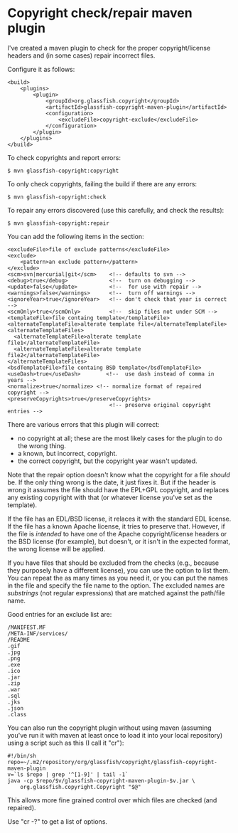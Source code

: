 #   Copyright check/repair maven plugin

I've created a maven plugin to check for the proper copyright/license headers
and (in some cases) repair incorrect files.

Configure it as follows:

    <build>
        <plugins>
            <plugin>
                <groupId>org.glassfish.copyright</groupId>
                <artifactId>glassfish-copyright-maven-plugin</artifactId>
                <configuration>
                    <excludeFile>copyright-exclude</excludeFile>
                </configuration>
            </plugin>
        </plugins>
    </build>

To check copyrights and report errors:

    $ mvn glassfish-copyright:copyright

To only check copyrights, failing the build if there are any errors:

    $ mvn glassfish-copyright:check

To repair any errors discovered (use this carefully, and check the results):

    $ mvn glassfish-copyright:repair

You can add the following items in the <configuration> section:

    <excludeFile>file of exclude patterns</excludeFile>
    <exclude>
        <pattern>an exclude pattern</pattern>
    </exclude>
    <scm>svn|mercurial|git</scm>    <!-- defaults to svn -->
    <debug>true</debug>             <!--  turn on debugging -->
    <update>false</update>          <!--  for use with repair -->
    <warnings>false</warnings>      <!--  turn off warnings -->
    <ignoreYear>true</ignoreYear>   <!-- don't check that year is correct -->
    <scmOnly>true</scmOnly>         <!--  skip files not under SCM -->
    <templateFile>file containg template</templateFile>
    <alternateTemplateFile>alterate template file</alternateTemplateFile>
    <alternateTemplateFiles>
      <alternateTemplateFile>alterate template file1</alternateTemplateFile>
      <alternateTemplateFile>alterate template file2</alternateTemplateFile>
    </alternateTemplateFiles>
    <bsdTemplateFile>file containg BSD template</bsdTemplateFile>
    <useDash>true</useDash>        <!--  use dash instead of comma in years -->
    <normalize>true</normalize> <!-- normalize format of repaired copyright -->
    <preserveCopyrights>true</preserveCopyrights>
                                    <!-- preserve original copyright entries -->


There are various errors that this plugin will correct:

- no copyright at all; these are the most likely cases for the plugin to
  do the wrong thing.
- a known, but incorrect, copyright.
- the correct copyright, but the copyright year wasn't updated.

Note that the repair option doesn't know what the copyright for a
file *should* be.  If the only thing wrong is the date, it just fixes
it.  But if the header is wrong it assumes the file should have the
EPL+GPL copyright, and replaces any existing copyright with that
(or whatever license you've set as the template).

If the file has an EDL/BSD license, it relaces it with the standard EDL
license.  If the file has a known Apache license, it tries to preserve
that.  However, if the file is *intended* to have one of the Apache
copyright/license headers or the BSD license (for example), but
doesn't, or it isn't in the expected format, the wrong license will
be applied.

If you have files that should be excluded from the checks (e.g.,
because they purposely have a different license), you can use the
<exclude> option to list them.  You can repeat the <pattern> as many times
as you need it, or you can put the names in the file and specify the
file name to the <excludeFile> option.
The excluded names are *substrings* (not regular expressions) that
are matched against the path/file name.

Good entries for an exclude list are:

    /MANIFEST.MF
    /META-INF/services/
    /README
    .gif
    .jpg
    .png
    .exe
    .ico
    .jar
    .zip
    .war
    .sql
    .jks
    .json
    .class


You can also run the copyright plugin without using maven (assuming you've
run it with maven at least once to load it into your local repository) using
a script such as this (I call it "cr"):

    #!/bin/sh
    repo=~/.m2/repository/org/glassfish/copyright/glassfish-copyright-maven-plugin
    v=`ls $repo | grep '^[1-9]' | tail -1`
    java -cp $repo/$v/glassfish-copyright-maven-plugin-$v.jar \
        org.glassfish.copyright.Copyright "$@"

This allows more fine grained control over which files are checked
(and repaired).

Use "cr -?" to get a list of options.
